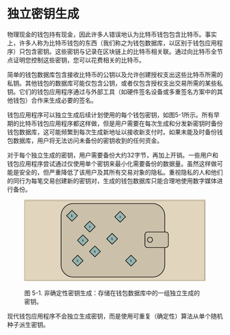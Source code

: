 # 独立密钥生成

物理现金的钱包持有现金，因此许多人错误地认为比特币钱包包含比特币。事实上，许多人称为比特币钱包的东西（我们称之为钱包数据库，以区别于钱包应用程序）只包含密钥。这些密钥与记录在区块链上的比特币相关联。通过向比特币全节点证明您控制这些密钥，您可以花费相关的比特币。&#x20;

简单的钱包数据库包含接收比特币的公钥以及允许创建授权支出这些比特币所需的私钥。其他钱包的数据库可能仅包含公钥，或者仅包含授权支出交易所需的某些私钥。它们的钱包应用程序通过与外部工具（如硬件签名设备或多重签名方案中的其他钱包）合作来生成必要的签名。&#x20;

钱包应用程序可以独立生成后续计划使用的每个钱包密钥，如图5-1所示。所有早期的比特币钱包应用程序都这样做，但是用户需要在每次生成和分发新密钥时备份钱包数据库，这可能频繁到每次生成新地址以接收新支付时。如果未能及时备份钱包数据库，用户将无法访问未备份的密钥收到的任何资金。&#x20;

对于每个独立生成的密钥，用户需要备份大约32字节，再加上开销。一些用户和钱包应用程序尝试通过仅使用单个密钥来最小化需要备份的数据量。虽然这样做可能是安全的，但严重降低了该用户及其所有交易对象的隐私。重视隐私的人和他们的同行为每笔交易创建新的密钥对，生成的钱包数据库只能合理地使用数字媒体进行备份。

<figure><img src="../.gitbook/assets/5.1.png" alt=""><figcaption><p>图 5-1.  非确定性密钥生成：存储在钱包数据库中的一组独立生成的密钥。</p></figcaption></figure>

现代钱包应用程序不会独立生成密钥，而是使用可重复（确定性）算法从单个随机种子派生密钥。
